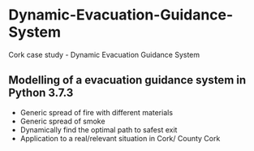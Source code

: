 # Dynamic-Evacuation-Guidance-System
Cork case study - Dynamic Evacuation Guidance System

## Modelling of a evacuation guidance system in Python 3.7.3
- Generic spread of fire with different materials
- Generic spread of smoke
- Dynamically find the optimal path to safest exit
- Application to a real/relevant situation in Cork/ County Cork
